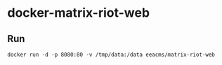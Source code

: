 # docker-matrix-riot-web

## Run

```
docker run -d -p 8080:80 -v /tmp/data:/data eeacms/matrix-riot-web
```
